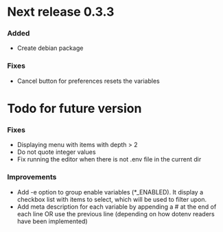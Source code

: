 # Next release 0.3.3

### Added
- Create debian package

### Fixes
+ Cancel button for preferences resets the variables


# Todo for future version

### Fixes
- Displaying menu with items with depth > 2
- Do not quote integer values
- Fix running the editor when there is not .env file in the current dir

### Improvements
- Add -e option to group enable variables (*_ENABLED). It display a checkbox
  list with items to select, which will be used to filter upon.
- Add meta description for each variable by appending a # at the end of each
  line OR use the previous line (depending on how dotenv readers have been
  implemented)



